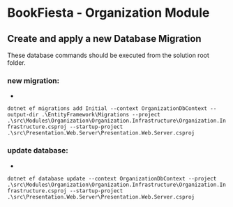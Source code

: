 # BookFiesta - Organization Module

## Create and apply a new Database Migration

These database commands should be executed from the solution root folder.

### new migration:

-

`dotnet ef migrations add Initial --context OrganizationDbContext --output-dir .\EntityFramework\Migrations --project .\src\Modules\Organization\Organization.Infrastructure\Organization.Infrastructure.csproj --startup-project .\src\Presentation.Web.Server\Presentation.Web.Server.csproj`

### update database:

-

`dotnet ef database update --context OrganizationDbContext --project .\src\Modules\Organization\Organization.Infrastructure\Organization.Infrastructure.csproj --startup-project .\src\Presentation.Web.Server\Presentation.Web.Server.csproj`